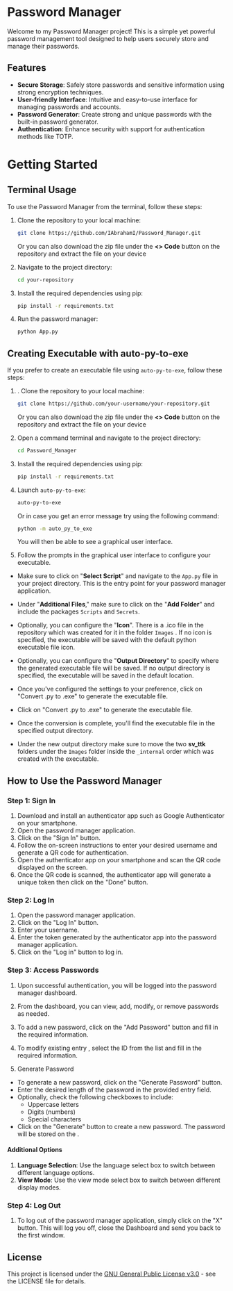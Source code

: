 
# Password Manager

Welcome to my Password Manager project! This is a simple yet powerful password management tool designed to help users securely store and manage their passwords.

## Features

-   **Secure Storage**: Safely store passwords and sensitive information using strong encryption techniques.
-   **User-friendly Interface**: Intuitive and easy-to-use interface for managing passwords and accounts.
-   **Password Generator**: Create strong and unique passwords with the built-in password generator.
-   **Authentication**: Enhance security with support for authentication methods like TOTP.


# Getting Started

## Terminal Usage

To use the Password Manager from the terminal, follow these steps:

1. Clone the repository to your local machine:

    ```bash
    git clone https://github.com/IAbrahamI/Password_Manager.git
    ```
    Or you can also  download the zip file under the **<> Code** button on the repository and extract the file on your device

2. Navigate to the project directory:

    ```bash
    cd your-repository
    ```

3. Install the required dependencies using pip:

    ```bash
    pip install -r requirements.txt
    ```

4. Run the password manager:

    ```bash
    python App.py
    ```
	
## Creating Executable with auto-py-to-exe

If you prefer to create an executable file using `auto-py-to-exe`, follow these steps:

1. . Clone the repository to your local machine:

    ```bash
    git clone https://github.com/your-username/your-repository.git
    ```
	  Or you can also  download the zip file under the **<> Code** button on the repository and extract the file on your device

2. Open a command terminal and navigate to the project directory:

    ```bash
    cd Password_Manager
    ```

3. Install the required dependencies using pip:

    ```bash
    pip install -r requirements.txt
    ```

5. Launch `auto-py-to-exe`:

    ```bash
    auto-py-to-exe
    ```
    Or in case you get an error message try using the following command:
     ```bash
    python -m auto_py_to_exe
    ```
    You will then be able to see a graphical user interface.

6. Follow the prompts in the graphical user interface to configure your executable. 

- Make sure to click on "**Select Script**" and navigate to the `App.py` file in your project directory. This is the entry point for your password manager application.

-   Under "**Additional Files**," make sure to click on the "**Add Folder**" and include the packages `Scripts` and `Secrets`.

-   Optionally, you can configure the "**Icon**". There is a .ico file in the repository which was created for it in the folder `Images` . If no icon is specified, the executable will be saved with the default python executable file icon.
  
-   Optionally, you can configure the "**Output Directory**" to specify where the generated executable file will be saved. If no output directory is specified, the executable will be saved in the default location.
    
-   Once you've configured the settings to your preference, click on "Convert .py to .exe" to generate the executable file.

-  Click on "Convert .py to .exe" to generate the executable file.

-  Once the conversion is complete, you'll find the executable file in the specified output directory.

-  Under the new output directory make sure to move the two **sv_ttk** folders under the `Images` folder inside the `_internal` order which was created with the executable.


## How to Use the Password Manager

### Step 1: Sign In

1.  Download and install an authenticator app such as Google Authenticator on your smartphone.
2.  Open the password manager application.
3.  Click on the "Sign In" button.
4.  Follow the on-screen instructions to enter your desired username and generate a QR code for authentication.
5. Open the authenticator app on your smartphone and scan the QR code displayed on the screen.
5.  Once the QR code is scanned, the authenticator app will generate a unique token then click on the "Done" button.

### Step 2: Log In

1.  Open the password manager application.
2.  Click on the "Log In" button.
3.  Enter your username.
6.  Enter the token generated by the authenticator app into the password manager application.
7.  Click on the "Log in" button to log in.

### Step 3: Access Passwords

1.  Upon successful authentication, you will be logged into the password manager dashboard.
2.  From the dashboard, you can view, add, modify, or remove passwords as needed.
3.  To add a new password, click on the "Add Password" button and fill in the required information.
4.  To modify  existing entry , select the ID from the list and fill in the required information.

5.  Generate Password
- To generate a new password, click on the "Generate Password" button.
- Enter the desired length of the password in the provided entry field.
- Optionally, check the following checkboxes to include:
    -   Uppercase letters
    -   Digits (numbers)
    -   Special characters
- Click on the "Generate" button to create a new password. The password will be stored on the .
#### Additional Options
1.  **Language Selection**: Use the language select box to switch between different language options.
2.  **View Mode**: Use the view mode select box to switch between different display modes.

### Step 4: Log Out

1.  To log out of the password manager application, simply click on the "X" button. This will log you off, close the Dashboard and send you back to the first window.


## License

This project is licensed under the [GNU General Public License v3.0](https://www.gnu.org/licenses/gpl-3.0.en.html) - see the LICENSE file for details.
